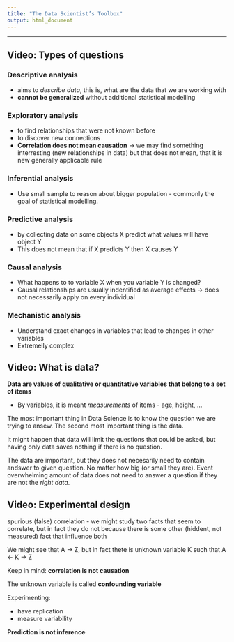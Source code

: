 ```yaml
---
title: "The Data Scientist’s Toolbox"
output: html_document
---
```


-------

## Video: Types of questions

### Descriptive analysis

* aims to _describe data_, this is, what are the data that we are working with
* **cannot be generalized** without additional statistical modelling

### Exploratory analysis

* to find relationships that were not known before
* to discover new connections
* **Correlation does not mean causation** -> we may find something interresting (new relationships in data) but that does not mean, that it is new generally applicable rule

### Inferential analysis

* Use small sample to reason about bigger population - commonly the goal of statistical modelling.

### Predictive analysis

* by collecting data on some objects X predict what values will have object Y
* This does not mean that if X predicts Y then X causes Y

### Causal analysis

* What happens to to variable X when you variable Y is changed?
* Causal relationships are usually indentified as average effects -> does not necessarily apply on every individual

### Mechanistic analysis

* Understand exact changes in variables that lead to changes in other variables
* Extremelly complex

## Video: What is data?

**Data are values of qualitative or quantitative variables that belong to a set of items**

* By variables, it is meant *measurements* of items - age, height, ...

The most important thing in Data Science is to know the question we are trying to ansew. The second most important thing is the data.

It might happen that data will limit the questions that could be asked, but having only data saves nothing if there is no question.

The data are important, but they does not necesarily need to contain andswer to given question. No matter how big (or small they are). Event overwhelming amount of data does not need to answer a question if they are not the *right data*.

## Video: Experimental design

spurious (false) correlation - we might study two facts that seem to correlate, but in fact they do not because there is some other (hiddent, not measured) fact that influence both

We might see that A -> Z, but in fact thete is unknown variable K such that A <- K -> Z

Keep in mind: **correlation is not causation**

The unknown variable is called **confounding variable**

Experimenting:

* have replication
* measure variability

**Prediction is not inference**